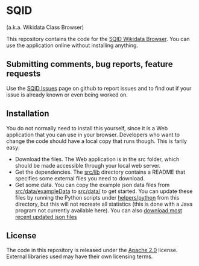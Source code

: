 # SQID
(a.k.a. Wikidata Class Browser)

This repository contains the code for the [SQID Wikidata Browser](http://tools.wmflabs.org/sqid/).
You can use the application online without installing anything.

## Submitting comments, bug reports, feature requests

Use the [SQID Issues](https://github.com/Wikidata/WikidataClassBrowser/issues) page on
github to report issues and to find out if your issue is already known or even being worked on.

## Installation

You do not normally need to install this yourself, since it is a Web application that you can use in your browser. Developers who want to change the code should have a local copy that runs though. This is farily easy:

* Download the files. The Web application is in the src folder, which should be made accessible through your local web server.
* Get the dependencies. The [src/lib](src/lib) directory contains a README that specifies some external files you need to download.
* Get some data. You can copy the example json data files from [src/data/exampleData](src/data/exampleData) to [src/data/](src/data) to get started. You can update these files by running the Python scripts under [helpers/python](helpers/python) from this directory, but this will not recreate all statistics (this is done with a Java program not currently available here). You can also [download most recent updated json files](http://tools.wmflabs.org/sqid/data/.)

## License

The code in this repository is released under the [Apache 2.0](LICENSE) license. External libraries used may have their own licensing terms.
